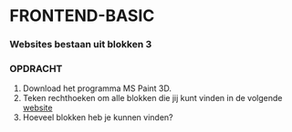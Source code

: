 # FRONTEND-BASIC

### Websites bestaan uit blokken 3

### OPDRACHT

1. Download het programma MS Paint 3D. 
2. Teken rechthoeken om alle blokken die jij kunt vinden in de volgende [website](/02%20-%20Kijken%20naar%20design/taak03/images/Design.png?raw=true)
3. Hoeveel blokken heb je kunnen vinden?
